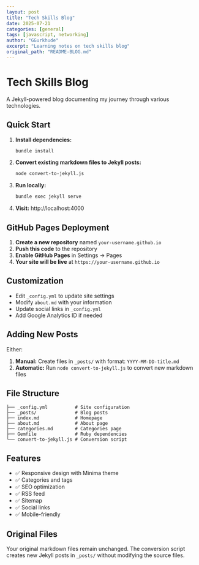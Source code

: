 ```yaml
---
layout: post
title: "Tech Skills Blog"
date: 2025-07-21
categories: [general]
tags: [javascript, networking]
author: "GGurkhude"
excerpt: "Learning notes on tech skills blog"
original_path: "README-BLOG.md"
---
```


# Tech Skills Blog

A Jekyll-powered blog documenting my journey through various technologies.

## Quick Start

1. **Install dependencies:**
   ```bash
   bundle install
   ```

2. **Convert existing markdown files to Jekyll posts:**
   ```bash
   node convert-to-jekyll.js
   ```

3. **Run locally:**
   ```bash
   bundle exec jekyll serve
   ```

4. **Visit:** http://localhost:4000

## GitHub Pages Deployment

1. **Create a new repository** named `your-username.github.io`
2. **Push this code** to the repository
3. **Enable GitHub Pages** in Settings → Pages
4. **Your site will be live** at `https://your-username.github.io`

## Customization

- Edit `_config.yml` to update site settings
- Modify `about.md` with your information
- Update social links in `_config.yml`
- Add Google Analytics ID if needed

## Adding New Posts

Either:
1. **Manual:** Create files in `_posts/` with format: `YYYY-MM-DD-title.md`
2. **Automatic:** Run `node convert-to-jekyll.js` to convert new markdown files

## File Structure

```
├── _config.yml          # Site configuration
├── _posts/              # Blog posts
├── index.md             # Homepage
├── about.md             # About page
├── categories.md        # Categories page
├── Gemfile              # Ruby dependencies
└── convert-to-jekyll.js # Conversion script
```

## Features

- ✅ Responsive design with Minima theme
- ✅ Categories and tags
- ✅ SEO optimization
- ✅ RSS feed
- ✅ Sitemap
- ✅ Social links
- ✅ Mobile-friendly

## Original Files

Your original markdown files remain unchanged. The conversion script creates new Jekyll posts in `_posts/` without modifying the source files.
